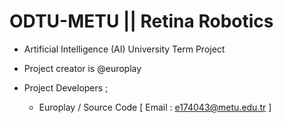 ODTU-METU || Retina Robotics
========

* Artificial Intelligence (AI) University Term Project
* Project creator is @europlay

* Project Developers ;
  - Europlay  / Source Code [ Email : e174043@metu.edu.tr ]
  
